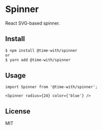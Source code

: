 # Spinner

React SVG-based spinner.

## Install

```bash
$ npm install @time-with/spinner
or
$ yarn add @time-with/spinner
```

## Usage

    import Spinner from '@time-with/spinner';

    <Spinner radius={24} color={'blue'} />

## License

MIT
